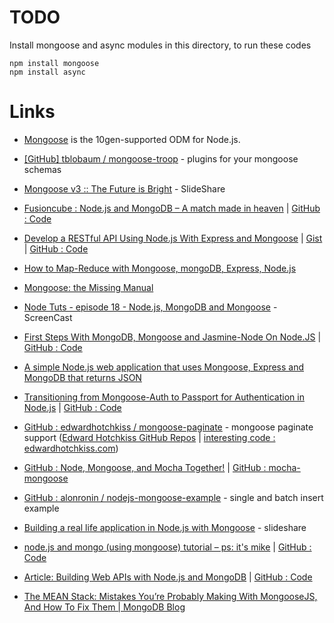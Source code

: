 # TODO

Install mongoose and async modules in this directory, to run these codes

```
npm install mongoose
npm install async
```

# Links

* [Mongoose](http://mongoosejs.com/) is the 10gen-supported ODM for Node.js.

* [[GitHub] tblobaum / mongoose-troop](https://github.com/tblobaum/mongoose-troop) - plugins for your mongoose schemas

* [Mongoose v3 :: The Future is Bright](http://www.slideshare.net/aaronheckmann/mongoose-v3-the-future-is-bright) - SlideShare

* [Fusioncube : Node.js and MongoDB – A match made in heaven](http://www.fusioncube.net/index.php/node-js-and-mongodb-a-match-made-in-heaven) | [GitHub : Code](https://github.com/chortlehoort/Node_Tutorial/blob/master/mongoose/mongoose.js)

* [Develop a RESTful API Using Node.js With Express and Mongoose](http://pixelhandler.com/blog/2012/02/09/develop-a-restful-api-using-node-js-with-express-and-mongoose/) | [Gist](https://gist.github.com/1791080) | [GitHub : Code](https://github.com/pixelhandler/ecomapi)

* [How to Map-Reduce with Mongoose, mongoDB, Express, Node.js](http://wmilesn.com/2011/07/code/how-to-map-reduce-with-mongoose-mongodb-express-node-js/)

* [Mongoose: the Missing Manual](http://www.wonderlandlabs.com/wll_drupal/node/mongoose/index.html)

* [Node Tuts - episode 18 - Node.js, MongoDB and Mongoose](http://nodetuts.com/tutorials/18-mongodb-and-mongoose.html) - ScreenCast

* [First Steps With MongoDB, Mongoose and Jasmine-Node On Node.JS](http://thatextramile.be/blog/2011/07/first-steps-with-mongodb-mongoose-and-jasmine-node-on-node-js/) | [GitHub : Code](https://github.com/davybrion/therabbithole)

* [A simple Node.js web application that uses Mongoose, Express and MongoDB that returns JSON](http://www.giantflyingsaucer.com/blog/?p=3497)

* [Transitioning from Mongoose-Auth to Passport for Authentication in Node.js](http://raquelvelez.com/blog/2012/03/transitioning-from-mongoose-auth-to-passport/) | [GitHub : Code](https://github.com/rockbot/CrowdNotes)

* [GitHub : edwardhotchkiss / mongoose-paginate](https://github.com/edwardhotchkiss/mongoose-paginate) - mongoose paginate support ([Edward Hotchkiss GitHub Repos](https://github.com/edwardhotchkiss) | [interesting code : edwardhotchkiss.com](https://github.com/edwardhotchkiss/edwardhotchkiss.com)) 

* [GitHub : Node, Mongoose, and Mocha Together!](https://github.com/joshmosh/node-mongoose-mocha-demo) | [GitHub : mocha-mongoose](https://github.com/elliotf/mocha-mongoose)

* [GitHub : alonronin / nodejs-mongoose-example](https://github.com/alonronin/nodejs-mongoose-example) - single and batch insert example

* [Building a real life application in Node.js with Mongoose](http://www.slideshare.net/fakedarren/building-a-real-life-application-in-node-js) - slideshare

* [node.js and mongo (using mongoose) tutorial – ps: it's mike](http://psitsmike.com/2012/02/node-js-and-mongo-using-mongoose-tutorial/) | [GitHub : Code](https://github.com/mmukhin/psitsmike_mongodb_tutorial)

* [Article: Building Web APIs with Node.js and MongoDB](http://www.code-magazine.com/Article.aspx?quickid=1210041) | [GitHub : Code](https://github.com/donnfelker/workout-tracker)

* [The MEAN Stack: Mistakes You’re Probably Making With MongooseJS, And How To Fix Them | MongoDB Blog](http://blog.mongodb.org/post/52299826008/the-mean-stack-mistakes-youre-probably-making-with)


